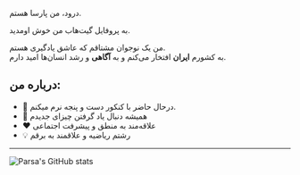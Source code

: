 درود، من پارسا هستم.

به پروفایل گیت‌هاب من خوش اومدید.

من یک نوجوان مشتاقم که عاشق یادگیری هستم.  
به کشورم **ایران** افتخار می‌کنم و به **آگاهی** و رشد انسان‌ها امید دارم.

## درباره من:
- 🔭 درحال حاضر با کنکور دست و پنجه نرم میکنم.
- 🌱 همیشه دنبال یاد گرفتن چیزای جدیدم
- ❤️ علاقه‌مند به منطق و پیشرفت اجتماعی
- 💡 رشتم ریاضیه و علاقمند به برقم

---


![Parsa's GitHub stats](https://github-readme-stats.vercel.app/api?username=ParsaKSH&show_icons=true&theme=algolia)

